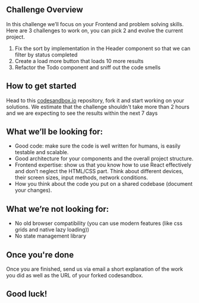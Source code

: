 ## Challenge Overview
In this challenge we’ll focus on your Frontend and problem solving skills. Here are 3 challenges to work on, you can pick 2 and evolve the current project.

1. Fix the sort by implementation in the Header component so that we can filter by status completed
2. Create a load more button that loads 10 more results
3. Refactor the Todo component and sniff out the code smells


## How to get started
Head to this [codesandbox.io](https://codesandbox.io/s/frontend-engineering-assignment-r9vcxr) repository, fork it and start working on your solutions. We estimate that the challenge shouldn't take more than 2 hours and we are expecting to see the results within the next 7 days


## What we’ll be looking for:
- Good code: make sure the code is well written for humans, is easily testable and scalable.
- Good architecture for your components and the overall project structure.
- Frontend expertise: show us that you know how to use React effectively and don’t neglect the HTML/CSS part. Think about different devices, their screen sizes, input methods, network conditions. 
- How you think about the code you put on a shared codebase (document your changes).


## What we’re not looking for:
- No old browser compatibility (you can use modern features (like css grids and native lazy loading))
- No state management library


## Once you're done
Once you are finished, send us via email a short explanation of the work you did as well as the URL of your forked codesandbox.

## Good luck!
